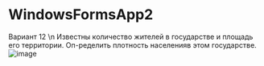# WindowsFormsApp2
Вариант 12 \n
Известны количество жителей в государстве и площадь его территории. Оп-ределить плотность населенияв этом государстве.
![image](https://user-images.githubusercontent.com/90183727/158971959-3138c3be-36a9-4618-a72f-cf99ba835800.png)
